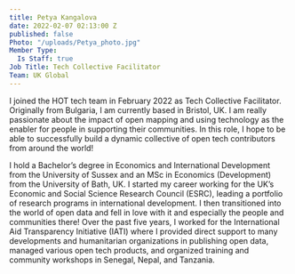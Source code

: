 ```yaml
---
title: Petya Kangalova
date: 2022-02-07 02:13:00 Z
published: false
Photo: "/uploads/Petya_photo.jpg"
Member Type:
  Is Staff: true
Job Title: Tech Collective Facilitator
Team: UK Global
---
```


I joined the HOT tech team in February 2022 as Tech Collective Facilitator. Originally from Bulgaria, I am currently based in Bristol, UK. I am really passionate about the impact of open mapping and using technology as the enabler for people in supporting their communities.  In this role, I hope to be able to successfully build a dynamic collective of open tech contributors from around the world!

I hold a Bachelor’s degree in Economics and International Development from the University of Sussex and an MSc in Economics (Development) from the University of Bath, UK. I started my career working for the UK’s Economic and Social Science Research Council (ESRC), leading a portfolio of research programs in international development. I then transitioned into the world of open data and fell in love with it and especially the people and communities there!  Over the past five years,  I worked for the International Aid Transparency Initiative (IATI) where I provided direct support to many developments and humanitarian organizations in publishing open data, managed various open tech products, and organized training and community workshops in Senegal, Nepal, and Tanzania.

